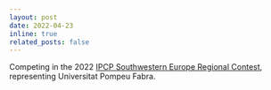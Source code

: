 ```yaml
---
layout: post
date: 2022-04-23
inline: true
related_posts: false
---
```


Competing in the 2022 [IPCP Southwestern Europe Regional Contest](https://icpc.global/), representing Universitat Pompeu Fabra.
